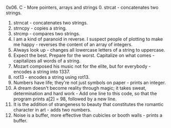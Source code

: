 0x06. C - More pointers, arrays and strings
0. strcat - concatenates two strings.
1. strncat - concatenates two strings.
2. strncpy - copies a string.
3. strcmp - compares two strings.
4. I am a kind of paranoid in reverse. I suspect people of plotting to make me happy - reverses the content of an array of integers.
5. Always look up - changes all lowercase letters of a string to uppercase.
6. Expect the best. Prepare for the worst. Capitalize on what comes - capitalizes all words of a string.
7. Mozart composed his music not for the elite, but for everybody - encodes a string into 1337.
8. rot13 - encodes a string using rot13.
9. Numbers have life; they're not just symbols on paper -  prints an integer.
10. A dream doesn't become reality through magic; it takes sweat, determination and hard work - Add one line to this code, so that the program prints a[2] = 98, followed by a new line.
11. It is the addition of strangeness to beauty that constitutes the romantic character in art - adds two numbers.
12. Noise is a buffer, more effective than cubicles or booth walls - prints a buffer.










 





